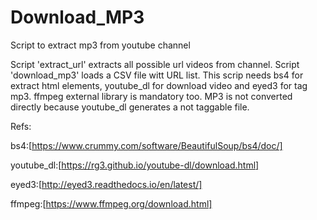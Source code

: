 # Download_MP3
Script to extract mp3 from youtube channel

Script 'extract_url' extracts all possible url videos from channel. Script 'download_mp3' loads a CSV file witt URL list. This scrip needs bs4 for extract html elements, youtube_dl for download video and eyed3 for tag mp3. ffmpeg external library is mandatory too. MP3 is not converted directly because youtube_dl generates a not taggable file.

Refs:

bs4:[https://www.crummy.com/software/BeautifulSoup/bs4/doc/]

youtube_dl:[https://rg3.github.io/youtube-dl/download.html]

eyed3:[http://eyed3.readthedocs.io/en/latest/]

ffmpeg:[https://www.ffmpeg.org/download.html]

